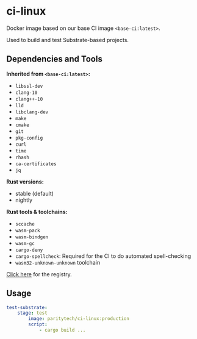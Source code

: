 # ci-linux

Docker image based on our base CI image `<base-ci:latest>`.

Used to build and test Substrate-based projects.

## Dependencies and Tools

**Inherited from `<base-ci:latest>`:**

- `libssl-dev`
- `clang-10`
- `clang++-10`
- `lld`
- `libclang-dev`
- `make`
- `cmake`
- `git`
- `pkg-config`
- `curl`
- `time`
- `rhash`
- `ca-certificates`
- `jq`

**Rust versions:**

- stable (default)
- nightly

**Rust tools & toolchains:**

- `sccache`
- `wasm-pack`
- `wasm-bindgen`
- `wasm-gc`
- `cargo-deny`
- `cargo-spellcheck`: Required for the CI to do automated spell-checking
- `wasm32-unknown-unknown` toolchain

[Click here](https://hub.docker.com/repository/docker/paritytech/ci-linux) for the registry.

## Usage

```yaml
test-substrate:
    stage: test
        image: paritytech/ci-linux:production
        script:
            - cargo build ...
```
